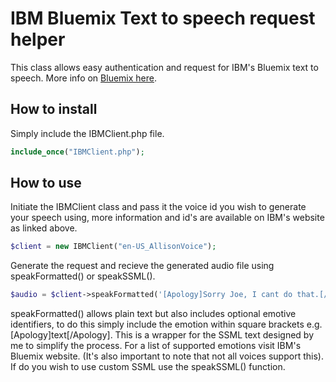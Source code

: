 # IBM Bluemix Text to speech request helper
This class allows easy authentication and request for IBM's Bluemix text to speech. More info on [Bluemix here](https://console.ng.bluemix.net/catalog/services/text-to-speech).

## How to install
Simply include the IBMClient.php file.
```php
include_once("IBMClient.php");
```

## How to use
Initiate the IBMClient class and pass it the voice id you wish to generate your speech using, more information and id's are available on IBM's website as linked above.
```php
$client = new IBMClient("en-US_AllisonVoice");
```
Generate the request and recieve the generated audio file using speakFormatted() or speakSSML().
```php
$audio = $client->speakFormatted('[Apology]Sorry Joe, I cant do that.[/Apology]');
```
speakFormatted() allows plain text but also includes optional emotive identifiers, to do this simply include the emotion within square brackets e.g. [Apology]text[/Apology]. This is a wrapper for the SSML text designed by me to simplify the process. For a list of supported emotions visit IBM's Bluemix website. (It's also important to note that not all voices support this). If do you wish to use custom SSML use the speakSSML() function.